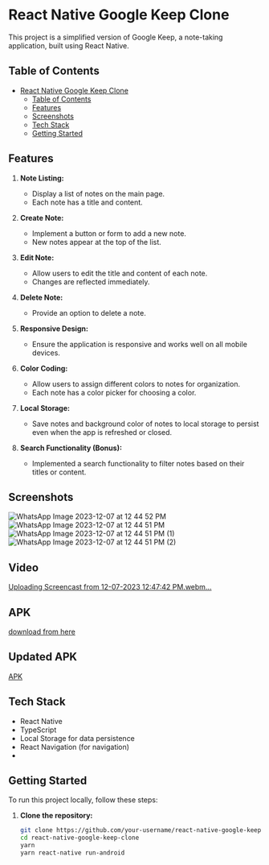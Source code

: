 # React Native Google Keep Clone

This project is a simplified version of Google Keep, a note-taking application, built using React Native.

## Table of Contents

- [React Native Google Keep Clone](#react-native-google-keep-clone)
  - [Table of Contents](#table-of-contents)
  - [Features](#features)
  - [Screenshots](#screenshots)
  - [Tech Stack](#tech-stack)
  - [Getting Started](#getting-started)

## Features

1. **Note Listing:**
   - Display a list of notes on the main page.
   - Each note has a title and content.

2. **Create Note:**
   - Implement a button or form to add a new note.
   - New notes appear at the top of the list.

3. **Edit Note:**
   - Allow users to edit the title and content of each note.
   - Changes are reflected immediately.

4. **Delete Note:**
   - Provide an option to delete a note.

5. **Responsive Design:**
   - Ensure the application is responsive and works well on all mobile devices.

6. **Color Coding:**
   - Allow users to assign different colors to notes for organization.
   - Each note has a color picker for choosing a color.

7. **Local Storage:**
   - Save notes and background color of notes to local storage to persist even when the app is refreshed or closed.

8. **Search Functionality (Bonus):**
   - Implemented a search functionality to filter notes based on their titles or content.

## Screenshots
![WhatsApp Image 2023-12-07 at 12 44 52 PM](https://github.com/shreya-mishra/google-keep/assets/61110378/bb184008-bef8-431e-a549-02e13d9f6eea)
![WhatsApp Image 2023-12-07 at 12 44 51 PM](https://github.com/shreya-mishra/google-keep/assets/61110378/50fb2888-c61b-4112-bcfc-4e84805e76c6)
![WhatsApp Image 2023-12-07 at 12 44 51 PM (1)](https://github.com/shreya-mishra/google-keep/assets/61110378/1946f03f-5443-4461-9e58-7846f3e991f9)
![WhatsApp Image 2023-12-07 at 12 44 51 PM (2)](https://github.com/shreya-mishra/google-keep/assets/61110378/8a313bea-1ccd-4d06-a7e7-8ee650aa15ab)

## Video

[Uploading Screencast from 12-07-2023 12:47:42 PM.webm…]()

## APK
[download from here](https://drive.google.com/file/d/1v7Al2xokmtW0noj_sQhxdGPgbyqhgPZs/view?usp=sharing)

## Updated APK
[APK](https://drive.google.com/file/d/13cKn1yMnJt4qNJ_2NNzUWGHS-HvzahEK/view?usp=sharing)

## Tech Stack

- React Native
- TypeScript
- Local Storage for data persistence
- React Navigation (for navigation)
- 
## Getting Started

To run this project locally, follow these steps:

1. **Clone the repository:**

   ```bash
   git clone https://github.com/your-username/react-native-google-keep-clone.git
   cd react-native-google-keep-clone
   yarn
   yarn react-native run-android
